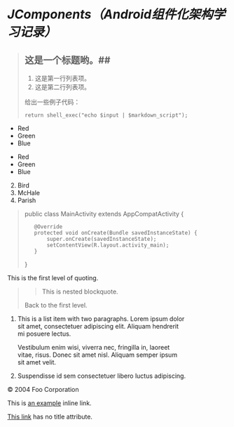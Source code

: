 # *JComponents（Android组件化架构学习记录）*

> ## 这是一个标题哟。##
>
> 1.   这是第一行列表项。
> 2.   这是第二行列表项。
>
> 给出一些例子代码：
>
>     return shell_exec("echo $input | $markdown_script");

*   Red
*   Green
*   Blue

+   Red
+   Green
+   Blue

2.  Bird
2.  McHale
1.  Parish

>    public class MainActivity extends AppCompatActivity {
>
>        @Override
>        protected void onCreate(Bundle savedInstanceState) {
>            super.onCreate(savedInstanceState);
>            setContentView(R.layout.activity_main);
>        }
>    }


 This is the first level of quoting.
>
> > This is nested blockquote.
>
> Back to the first level.


1.  This is a list item with two paragraphs. Lorem ipsum dolor  <br/>
    sit amet, consectetuer adipiscing elit. Aliquam hendrerit  <br/>
    mi posuere lectus.

    Vestibulum enim wisi, viverra nec, fringilla in, laoreet  <br/>
    vitae, risus. Donec sit amet nisl. Aliquam semper ipsum  <br/>
    sit amet velit.

2.  Suspendisse id sem consectetuer libero luctus adipiscing.


<div class="footer">
  &copy; 2004 Foo Corporation
</div>

This is [an example](http://example.com/ "Title") inline link.

[This link](http://example.net/) has no title attribute.